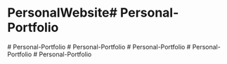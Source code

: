 # PersonalWebsite#   P e r s o n a l - P o r t f o l i o 
 
 #   P e r s o n a l - P o r t f o l i o 
 
 #   P e r s o n a l - P o r t f o l i o 
 
 #   P e r s o n a l - P o r t f o l i o 
 
 #   P e r s o n a l - P o r t f o l i o 
 
 #   P e r s o n a l - P o r t f o l i o 
 
 